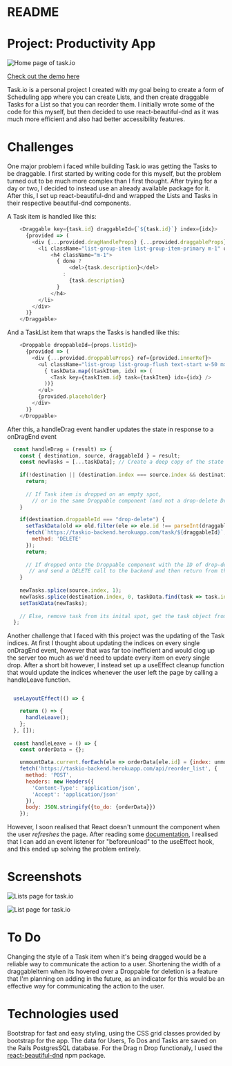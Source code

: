 # README

# Project: Productivity App

![Home page of task.io](https://i.imgur.com/1SNhlQ3.png)

[Check out the demo here](https://erayalkis.github.io/productivity_app)

Task.io is a personal project I created with my goal being to create a form of Scheduling app where you can create Lists, and then create draggable Tasks for a List so that you can reorder them. I initially wrote some of the code for this myself, but then decided to use react-beautiful-dnd as it was much more efficient and also had better accessibility features.


# Challenges

One major problem i faced while building Task.io was getting the Tasks to be draggable. I first started by writing code for this myself, but the problem turned out to be much more complex than I first thought. After trying for a day or two, I decided to instead use an already available package for it. 
After this, I set up react-beautiful-dnd and wrapped the Lists and Tasks in their respective beautiful-dnd components.

A Task item is handled like this:

```javascript
    <Draggable key={task.id} draggableId={`${task.id}`} index={idx}>
      {provided => (
        <div {...provided.dragHandleProps} {...provided.draggableProps} ref={provided.innerRef}>
          <li className="list-group-item list-group-item-primary m-1" onClick={handleComplete}>
              <h4 className="m-1">
                { done ?
                    <del>{task.description}</del>
                  :
                    {task.description}
                }
              </h4>
          </li>
        </div>
      )}
    </Draggable>
```

And a TaskList item that wraps the Tasks is handled like this:

```javascript
    <Droppable droppableId={props.listId}>
      {provided => (
        <div {...provided.droppableProps} ref={provided.innerRef}>
          <ul className="list-group list-group-flush text-start w-50 mx-auto">
            { taskData.map((taskItem, idx) => (
              <Task key={taskItem.id} task={taskItem} idx={idx} />
            ))}
          </ul>
          {provided.placeholder}
        </div>
      )}
    </Droppable>
```

After this, a handleDrag event handler updates the state in response to a onDragEnd event

```javascript
  const handleDrag = (result) => {
    const { destination, source, draggableId } = result;
    const newTasks = [...taskData]; // Create a deep copy of the state
    
    if(!destination || (destination.index === source.index && destination.droppableId !== "drop-delete")) {
      return; 
      
      // If Task item is dropped on an empty spot,
        // or in the same Droppable component (and not a drop-delete Droppable component), we don't do anything
    }

    if(destination.droppableId === "drop-delete") {
      setTaskData(old => old.filter(ele => ele.id !== parseInt(draggableId)));
      fetch(`https://taskio-backend.herokuapp.com/task/${draggableId}`, {
        method: 'DELETE'
      });
      return; 
      
      // If dropped onto the Droppable component with the ID of drop-delete , remove the task from the state
       // and send a DELETE call to the backend and then return from the function
    }
    
    newTasks.splice(source.index, 1);
    newTasks.splice(destination.index, 0, taskData.find(task => task.id === parseInt(draggableId)));
    setTaskData(newTasks);
    
    // Else, remove task from its inital spot, get the task object from the old state, and insert a copy of it into the new state.
  };
```

Another challenge that I faced with this project was the updating of the Task indices. At first I thought about updating the indices on every single onDragEnd event, however that was far too inefficient and would clog up the server too much as we'd need to update every item on every single drop. After a short bit however, I instead set up a useEffect cleanup function that would update the indices whenever the user left the page by calling a handleLeave function.

```javascript

  useLayoutEffect(() => {

    return () => {
      handleLeave();
    }; 
  }, []);
  
  const handleLeave = () => {
    const orderData = {};

    unmountData.current.forEach(ele => orderData[ele.id] = {index: unmountData.current.indexOf(ele)});
    fetch('https://taskio-backend.herokuapp.com/api/reorder_list', {
      method: 'POST',
      headers: new Headers({
        'Content-Type': 'application/json',
        'Accept': 'application/json'
      }),
      body: JSON.stringify({to_do: {orderData}})
    });
```
However, I soon realised that React doesn't unmount the component when the user *refreshes* the page. After reading some [documentation](https://developer.mozilla.org/en-US/docs/Web/API/WindowEventHandlers/onbeforeunload), I realised that I can add an event listener for "beforeunload" to the useEffect hook, and this ended up solving the problem entirely.

# Screenshots

![Lists page for task.io](https://i.imgur.com/1QUkWSf.png)

![List page for task.io](https://i.imgur.com/CXazdqA.png)

# To Do

Changing the style of a Task item when it's being dragged would be a reliable way to communicate the action to a user.
Shortening the width of a draggableItem when its hovered over a Droppable for deletion is a feature that I'm planning on adding in the future, as an indicator for this would be an effective way for communicating the action to the user.

# Technologies used

Bootstrap for fast and easy styling, using the CSS grid classes provided by bootstrap for the app. The data for Users, To Dos and Tasks are saved on the Rails PostgresSQL database. For the Drag n Drop functionaly, I used the [react-beautiful-dnd](https://github.com/atlassian/react-beautiful-dnd) npm package.




